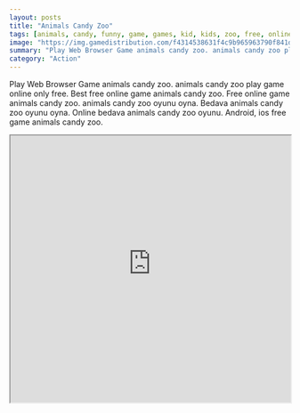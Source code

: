 ```yaml
---
layout: posts
title: "Animals Candy Zoo"
tags: [animals, candy, funny, game, games, kid, kids, zoo, free, online, games, oyna, game, free, games, play, play, games]
image: "https://img.gamedistribution.com/f4314538631f4c9b965963790f841d50.jpg"
summary: "Play Web Browser Game animals candy zoo. animals candy zoo play game online only free. Best free online game animals candy zoo. Free online game animals candy zoo. animals candy zoo oyunu oyna. Bedava animals candy zoo oyunu oyna. Online bedava animals candy zoo oyunu. Android, ios free game animals candy zoo."
category: "Action"
---
```


Play Web Browser Game animals candy zoo. animals candy zoo play game online only free. Best free online game animals candy zoo. Free online game animals candy zoo. animals candy zoo oyunu oyna. Bedava animals candy zoo oyunu oyna. Online bedava animals candy zoo oyunu. Android, ios free game animals candy zoo.

<iframe width="100%" height="480px;" src="https://html5.gamedistribution.com/f4314538631f4c9b965963790f841d50/"></iframe>